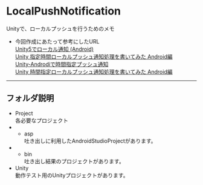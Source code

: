 # LocalPushNotification
Unityで、ローカルプッシュを行うためのメモ

* 今回作成にあたって参考にしたURL <br>
[Unity5でローカル通知 (Android)](http://qiita.com/ToshikiImagawa/items/8f150a0645da8e5ba9d6) <br>
[Unity 指定時間ローカルプッシュ通知処理を書いてみた Android編](http://raharu0425.hatenablog.com/entry/2015/02/20/144220) <br>
[Unity-Androdiで時間指定プッシュ通知](http://blog.livedoor.jp/nyangostar/archives/41149800.html) <br>
[Unity 時間指定ローカルプッシュ通知処理を書いてみた Android編](http://befool.co.jp/blog/raharu/localnotification-android/) <br>


-----

## フォルダ説明

* Project <br>
各必要なプロジェクト
* * asp <br>
吐き出しに利用したAndroidStudioProjectがあります。
* * bin <br>
吐き出し結果のプロジェクトがあります。
* Unity <br>
動作テスト用のUnityプロジェクトがあります。